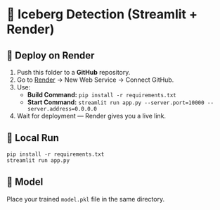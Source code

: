 # 🧊 Iceberg Detection (Streamlit + Render)

## 🚀 Deploy on Render

1. Push this folder to a **GitHub** repository.
2. Go to [Render](https://render.com) → New Web Service → Connect GitHub.
3. Use:
   - **Build Command:** `pip install -r requirements.txt`
   - **Start Command:** `streamlit run app.py --server.port=10000 --server.address=0.0.0.0`
4. Wait for deployment — Render gives you a live link.

## 🧩 Local Run
```
pip install -r requirements.txt
streamlit run app.py
```

## 🧠 Model
Place your trained `model.pkl` file in the same directory.
